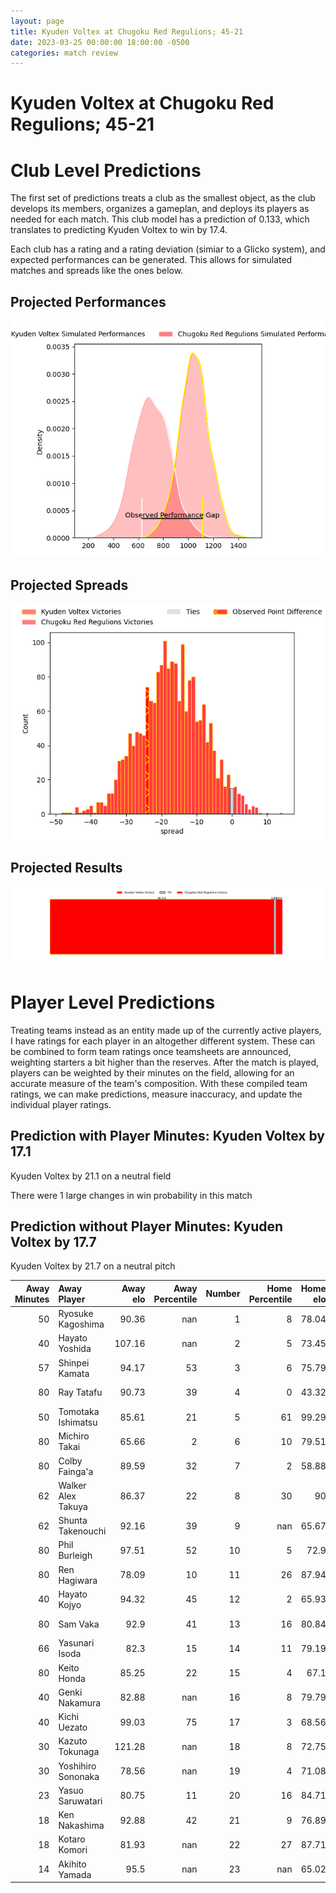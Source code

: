 ```yaml
---  
layout: page  
title: Kyuden Voltex at Chugoku Red Regulions; 45-21  
date: 2023-03-25 00:00:00 18:00:00 -0500  
categories: match review  
---
```

# Kyuden Voltex at Chugoku Red Regulions; 45-21

# Club Level Predictions


The first set of predictions treats a club as the smallest object, as the club develops its members, organizes a gameplan, and deploys its players as needed for each match. This club model has a prediction of 0.133, which translates to predicting Kyuden Voltex to win by 17.4.

Each club has a rating and a rating deviation (simiar to a Glicko system), and expected performances can be generated. This allows for simulated matches and spreads like the ones below.
## Projected Performances


![Projected Performances](plots/performances_2023-03-25-ChugokuRedRegulions-KyudenVoltex.png)
## Projected Spreads


![Projected Spreads](plots/spreads_2023-03-25-ChugokuRedRegulions-KyudenVoltex.png)
## Projected Results


![Projected Results](plots/resultbar_2023-03-25-ChugokuRedRegulions-KyudenVoltex.png)
# Player Level Predictions


Treating teams instead as an entity made up of the currently active players, I have ratings for each player in an altogether different system. These can be combined to form team ratings once teamsheets are announced, weighting starters a bit higher than the reserves. After the match is played, players can be weighted by their minutes on the field, allowing for an accurate measure of the team's composition. With these compiled team ratings, we can make predictions, measure inaccuracy, and update the individual player ratings.
## Prediction with Player Minutes: Kyuden Voltex by 17.1


Kyuden Voltex by 21.1 on a neutral field

There were 1 large changes in win probability in this match
## Prediction without Player Minutes: Kyuden Voltex by 17.7


Kyuden Voltex by 21.7 on a neutral pitch



|   Away Minutes | Away Player        |   Away elo |   Away Percentile |   Number |   Home Percentile |   Home elo | Home Player          |   Home Minutes |
|---------------:|:-------------------|-----------:|------------------:|---------:|------------------:|-----------:|:---------------------|---------------:|
|             50 | Ryosuke Kagoshima  |      90.36 |               nan |        1 |                 8 |      78.04 | Kojiro Arito         |             62 |
|             40 | Hayato Yoshida     |     107.16 |               nan |        2 |                 5 |      73.45 | Yuuki Asai           |             47 |
|             57 | Shinpei Kamata     |      94.17 |                53 |        3 |                 6 |      75.79 | Saiya Kitajima       |             62 |
|             80 | Ray Tatafu         |      90.73 |                39 |        4 |                 0 |      43.32 | Taro Nishikawa       |             80 |
|             50 | Tomotaka Ishimatsu |      85.61 |                21 |        5 |                61 |      99.29 | Tomonari Aoki        |             71 |
|             80 | Michiro Takai      |      65.66 |                 2 |        6 |                10 |      79.51 | Shintaro Matsuda     |             48 |
|             80 | Colby Fainga'a     |      89.59 |                32 |        7 |                 2 |      58.88 | Kouta Moriyama       |             80 |
|             62 | Walker Alex Takuya |      86.37 |                22 |        8 |                30 |      90    | Ed Quirk             |             80 |
|             62 | Shunta Takenouchi  |      92.16 |                39 |        9 |               nan |      65.67 | Shohei Tsukamoto     |             66 |
|             80 | Phil Burleigh      |      97.51 |                52 |       10 |                 5 |      72.9  | Hashizo Yoshida      |             80 |
|             80 | Ren Hagiwara       |      78.09 |                10 |       11 |                26 |      87.94 | Hirofumi Higashikawa |             80 |
|             40 | Hayato Kojyo       |      94.32 |                45 |       12 |                 2 |      65.93 | Makoto Torikai       |             80 |
|             80 | Sam Vaka           |      92.9  |                41 |       13 |                16 |      80.84 | Riki Yamaguchi       |             62 |
|             66 | Yasunari Isoda     |      82.3  |                15 |       14 |                11 |      79.19 | Kentaro Fujii        |             80 |
|             80 | Keito Honda        |      85.25 |                22 |       15 |                 4 |      67.1  | Masahiro Nakano      |             50 |
|             40 | Genki Nakamura     |      82.88 |               nan |       16 |                 8 |      79.79 | Kentaro Iwanaga      |             33 |
|             40 | Kichi Uezato       |      99.03 |                75 |       17 |                 3 |      68.56 | Shun Kawaguchi       |             32 |
|             30 | Kazuto Tokunaga    |     121.28 |               nan |       18 |                 8 |      72.75 | Motoki Arai          |             30 |
|             30 | Yoshihiro Sononaka |      78.56 |               nan |       19 |                 4 |      71.08 | Toshiyuki Ooki       |             18 |
|             23 | Yasuo Saruwatari   |      80.75 |                11 |       20 |                16 |      84.71 | Kento Miyata         |             18 |
|             18 | Ken Nakashima      |      92.88 |                42 |       21 |                 9 |      76.89 | Shinya Hirayama      |             18 |
|             18 | Kotaro Komori      |      81.93 |               nan |       22 |                27 |      87.71 | Atsushi Mizofuchi    |             14 |
|             14 | Akihito Yamada     |      95.5  |               nan |       23 |               nan |      65.02 | Kennta Fujisaki      |              9 |

